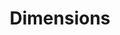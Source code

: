 ---
layout: default
bigquery: https://console.cloud.google.com/bigquery?p=covid-19-dimensions-ai&page=table&d=data&t=publications
contributors: Digital Science, https://www.digital-science.com/
cost: Free for personal, non-commercial use.
description: Dimensions contains more than 100 million publications, ranging from
  articles published in scholarly journals, books and book chapters, to preprints
  and conference proceedings. All publications are contextualized with linked data
  sets, funding, publications, patents, clinical trials, and policy documents. You
  can also view associated categories, funders, institutions, and researcher profiles.
documentation: https://docs.dimensions.ai/bigquery/index.html
last_edit: Mon, 04 Apr 2022 19:04:00 GMT
location: https://www.dimensions.ai/products/free/
maintained_by: Digital Science, https://www.digital-science.com/
schema_fields: '[''kind'', ''funder_org_countries'', ''external_ids'', ''assignee_countries'',
  ''repository_url'', ''funding_chf'', ''eisbn'', ''isbn'', ''organisation_details'',
  ''category_hra'', ''current_assignee_countries'', ''inventor_names'', ''issue'',
  ''associated_publication_doi'', ''registry'', ''associated_grant_ids'', ''category_hrcs_rac'',
  ''editors'', ''license'', ''category_hrcs_hc'', ''publication_date'', ''family_count'',
  ''active_years'', ''research_org_cities'', ''original_assignee_orgs'', ''brief_title'',
  ''year'', ''family_id'', ''original_title'', ''established'', ''grant_number'',
  ''category_bra'', ''id'', ''created_date'', ''conference'', ''funding_gbp'', ''email_address'',
  ''conditions'', ''category_icrp_ct'', ''relationships'', ''interventions'', ''category_rcdc'',
  ''citations'', ''acronyms'', ''funding_aud'', ''family_members_ids'', ''journal'',
  ''category_icrp_cso'', ''start_date'', ''filing_date'', ''associated_publication_arxiv_id'',
  ''funder_org_cities'', ''pmid'', ''date_modified'', ''embargo_date'', ''type'',
  ''current_assignee'', ''original_assignee'', ''original_abstract'', ''types'', ''supporting_grant_ids'',
  ''research_org_state_names'', ''category_uoa'', ''research_org_country_names'',
  ''expiration_year'', ''funding_cny'', ''name'', ''mesh_headings'', ''resulting_publication_doi'',
  ''research_orgs'', ''language'', ''funding_amount'', ''funder_org_acronyms'', ''application_number'',
  ''current_assignee_orgs'', ''filing_year'', ''expiration_date'', ''funder_org'',
  ''research_org_city_names'', ''repository_name'', ''legal_status'', ''acronym'',
  ''funding_nzd'', ''authors'', ''doi'', ''labels'', ''date_print'', ''acknowledgements'',
  ''funder_countries'', ''gender'', ''description'', ''publication_year'', ''publication_ids'',
  ''parent_id'', ''funding_currency'', ''book_title'', ''title'', ''start_year'',
  ''reference_ids'', ''date_imported_gbq'', ''volume'', ''research_org_countries'',
  ''jurisdiction'', ''proceedings_title'', ''funding_cad'', ''filing_status'', ''wikipedia_url'',
  ''end_year'', ''links'', ''funding_jpy'', ''category_for'', ''priority_date'', ''original_assignee_countries'',
  ''pages'', ''source_id'', ''funding_usd'', ''granted_date'', ''researcher_ids'',
  ''associated_publication_id'', ''investigators'', ''funder_orgs'', ''open_access_categories'',
  ''research_org_state_codes'', ''abstract'', ''linkout'', ''concepts'', ''date_normal'',
  ''altmetrics'', ''priority_year'', ''subtitles'', ''granted_year'', ''resulting_publication_ids'',
  ''foa_number'', ''book_series_title'', ''ipcr'', ''cited_by_ids'', ''pmcid'', ''categories'',
  ''end_date'', ''associated_publication_pmid'', ''date_online'', ''legal_events'',
  ''citations_count'', ''date_inserted'', ''address'', ''aliases'', ''repository_id'',
  ''funding_details'', ''date'', ''mesh_terms'', ''journal_lists'', ''metrics'', ''publisher'',
  ''citation_string'', ''patent_ids'', ''funder_org_state_codes'', ''arxiv_id'', ''open_access_categories_v2'',
  ''cpc'', ''status'', ''category_sdg'', ''phase'', ''assignee_orgs'', ''funding_eur'',
  ''clinical_trial_ids'']'
shortname: dimensions
tags:
- scholarly literature
- patents
- funding
- clinical trials
- academic profiles
terms_of_use: 'Use of both the Dimensions COVID-19 dataset and full Dimensions dataset
  are subject to the Dimensions Terms of use: https://www.dimensions.ai/policies-terms-legal '
title: Dimensions
uuid: dcff88bd-fe6b-4fdb-8159-809bf9d7bc1c
---